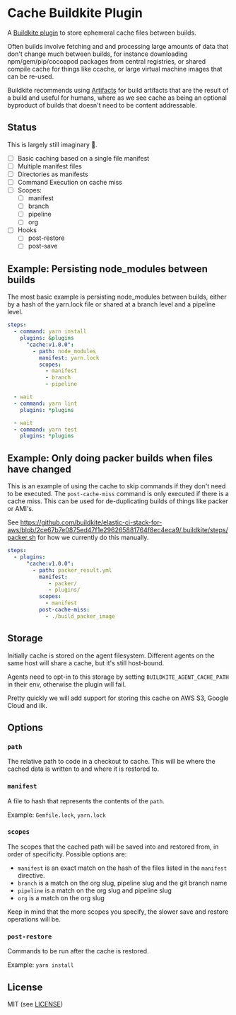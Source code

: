 # Cache Buildkite Plugin

A [Buildkite plugin](https://buildkite.com/docs/agent/v3/plugins) to store ephemeral cache files between builds.

Often builds involve fetching and and processing large amounts of data that don't change much between builds, for instance downloading npm/gem/pip/cocoapod packages from central registries, or shared compile cache for things like ccache, or large virtual machine images that can be re-used.

Buildkite recommends using [Artifacts](https://buildkite.com/docs/builds/artifacts) for build artifacts that are the result of a build and useful for humans, where as we see cache as being an optional byproduct of builds that doesn't need to be content addressable.

## Status

This is largely still imaginary 🦑.

* [ ] Basic caching based on a single file manifest
* [ ] Multiple manifest files
* [ ] Directories as manifests
* [ ] Command Execution on cache miss
* [ ] Scopes:
  * [ ] manifest
  * [ ] branch
  * [ ] pipeline
  * [ ] org
* [ ] Hooks
  * [ ] post-restore
  * [ ] post-save

## Example: Persisting node_modules between builds

The most basic example is persisting node_modules between builds, either by a hash of the yarn.lock file or  shared at a branch level and a pipeline level.

```yaml
steps:
  - command: yarn install
    plugins: &plugins
      "cache:v1.0.0":
        - path: node_modules
          manifest: yarn.lock
          scopes:
            - manifest
            - branch
            - pipeline

  - wait
  - command: yarn lint
    plugins: *plugins

  - wait
  - command: yarn test
    plugins: *plugins
```

## Example: Only doing packer builds when files have changed

This is an example of using the cache to skip commands if they don't need to be executed. The `post-cache-miss` command is only executed if there is a cache miss. This can be used for de-duplicating builds of things like packer or AMI's.

See https://github.com/buildkite/elastic-ci-stack-for-aws/blob/2ce67b7e0875ed47f1e296265881764f8ec4eca9/.buildkite/steps/packer.sh for how we currently do this manually.

```yaml
steps:
  - plugins:
      "cache:v1.0.0":
        - path: packer_result.yml
          manifest:
             - packer/
             - plugins/
          scopes:
            - manifest
          post-cache-miss:
            - ./build_packer_image
```

## Storage

Initially cache is stored on the agent filesystem. Different agents on the same host will share a cache, but it's still host-bound.

Agents need to opt-in to this storage by setting `BUILDKITE_AGENT_CACHE_PATH` in their env, otherwise the plugin will fail.

Pretty quickly we will add support for storing this cache on AWS S3, Google Cloud and ilk.

## Options

### `path`

The relative path to code in a checkout to cache. This will be where the cached data is written to and where it is restored to.

### `manifest`

A file to hash that represents the contents of the `path`.

Example: `Gemfile.lock`, `yarn.lock`

### `scopes`

The scopes that the cached path will be saved into and restored from, in order of specificity. Possible options are:

  * `manifest` is an exact match on the hash of the files listed in the `manifest` directive.
  * `branch` is a match on the org slug, pipeline slug and the git branch name
  * `pipeline` is a match on the org slug and pipeline slug
  * `org` is a match on the org slug

Keep in mind that the more scopes you specify, the slower save and restore operations will be.

### `post-restore`

Commands to be run after the cache is restored.

Example: `yarn install`

## License

MIT (see [LICENSE](LICENSE))
